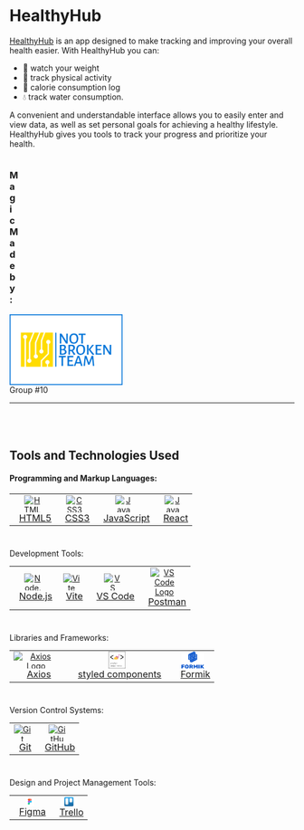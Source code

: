 # HealthyHub

<a href="https://annahort.github.io/HealthyHub/">HealthyHub</a> is an app
designed to make tracking and improving your overall health easier. With
HealthyHub you can:

- :muscle: watch your weight
- :runner: track physical activity
- :apple: calorie consumption log
- :droplet: track water consumption.

A convenient and understandable interface allows you to easily enter and view
data, as well as set personal goals for achieving a healthy lifestyle.
HealthyHub gives you tools to track your progress and prioritize your health.

<div style="display: flex; flex-direction: column; ">
    <h3 style='margin-right:500px;'>Magic Made by:</h3>
    <img src="./public/img/not-broken-team-on-transparent-background.png" alt="Logo" width="200" />
</div>
Group #10

---

<h2 style="margin-top:80px">Tools and Technologies Used</h2>
<h4>Programming and Markup Languages:</h4>
<table align="center" style="margin-bottom:40px">
  <tr>
    <td align="center" style="border:none">
      <a href="https://developer.mozilla.org/en-US/docs/Web/Guide/HTML/HTML5" style="display: flex; flex-direction: column; align-items: center; justify-content: center;">
          <img src="https://img.icons8.com/color/48/000000/html-5--v1.png" alt="HTML5 Logo" width="30" height="30" style="vertical-align: middle;">
          <span style="font-size:1.17em; margin-left:10px">HTML5</span>
      </a>
    </td>
    <td align="center" style="border:none">
      <a href="https://developer.mozilla.org/en-US/docs/Web/CSS" style="display: flex; flex-direction: column; align-items: center; justify-content: center;">
          <img src="https://img.icons8.com/color/48/000000/css3.png" alt="CSS3 Logo" width="30" height="30" style="vertical-align: middle;">
          <span style="font-size:1.17em; margin-left:10px">CSS3</span>
      </a>
    </td>
    <td align="center" style="border:none">
      <a href="https://developer.mozilla.org/en-US/docs/Web/JavaScript" style="display: flex; flex-direction: column; align-items: center; justify-content: center;">
          <img src="https://img.icons8.com/color/48/000000/javascript--v1.png" alt="JavaScript Logo" width="30" height="30" style="vertical-align: middle;">
          <span style="font-size:1.17em; margin-left:10px">JavaScript</span>
      </a>
    </td>
     </td>
       <td align="center" style="border:none">
      <a href="https://react.dev/" style="display: flex; flex-direction: column; align-items: center; justify-content: center;">
          <img src="https://cdn.iconscout.com/icon/free/png-256/free-react-1-282599.png" alt="JavaScript Logo" width="30" height="30" style="vertical-align: middle;">
          <span style="font-size:1.17em; margin-left:10px">React</span>
      </a>
    </td>    
  </tr>
</table>
Development Tools:
<table align="center" style="margin-bottom:40px">
  <tr>
    <td align="center" style="border:none">
      <a href="https://nodejs.org/" style="display: flex; flex-direction: column; align-items: center; justify-content: center;">
          <img src="https://img.icons8.com/color/48/000000/nodejs.png" alt="Node.js Logo" width="30" height="30" style="vertical-align: middle;">
          <span style="font-size:1.17em; margin-left:10px">Node.js</span>
      </a>
    </td>
    <td align="center" style="border:none">
      <a href="https://vitejs.dev/" style="display: flex; flex-direction: column; align-items: center; justify-content: center;">
          <img src="https://vitejs.dev/logo.svg" alt="Vite Logo" width="30" height="30" style="vertical-align: middle;">
          <span style="font-size:1.17em; margin-left:10px">Vite</span>
      </a>
    </td>
    <td align="center" style="border:none">
      <a href="https://code.visualstudio.com/" style="display: flex; flex-direction: column; align-items: center; justify-content: center;">
          <img src="https://cdn.icon-icons.com/icons2/2107/PNG/512/file_type_vscode_icon_130084.png" alt="VS Code Logo" width="30" height="30" style="vertical-align: middle;">
          <span style="font-size:1.17em; margin-left:10px">VS Code</span>
      </a>
    </td>
    <td align="center" style="border:none">
      <a href="https://code.visualstudio.com/" style="display: flex; flex-direction: column; align-items: center; justify-content: center;">
          <img src="https://yt3.googleusercontent.com/X-rhKMndFm9hT9wIaJns1StBfGbFdLTkAROwm4UZ3n9ucrBky5CFIeeZhSszFXBgQjItzCD0SA=s900-c-k-c0x00ffffff-no-rj" alt="VS Code Logo" width="50" height="50" style="vertical-align: middle;">
          <span style="font-size:1.17em; margin-left:10px">Postman</span>
      </a>
    </td>
  </tr>
</table>
Libraries and Frameworks:
<!-- Libraries and Frameworks: -->
<table align="center" style="margin-bottom: 40px;">
  <tr>
    <td align="center" style="border:none;">
      <a href="https://axios-http.com/" style="display: flex; flex-direction: column; align-items: center; justify-content: center;">
        <img src="https://axios-http.com/assets/logo.svg" alt="Axios Logo" width="80" height="30" style="vertical-align: middle;">
        <span style="font-size: 1.17em; margin-left: 10px;">Axios</span>
      </a>
    </td>
    <td align="center" style="border:none;">
      <a href="https://styled-components.com/" style="display: flex; flex-direction: column; align-items: center; justify-content: center; margin-left: 10px;">
        <img src="./src/img/readme-img/styled-components.png" alt="styled components logo" width="30" height="30" style="vertical-align: middle;">
        <span style="font-size: 1.17em; margin-left: 10px;">styled components</span>
      </a>
    </td>
    <td align="center" style="border:none;">
      <a href="https://formik.org/docs/api/useFormik" style="display: flex; flex-direction: column; align-items: center; justify-content: center; margin-left: 10px;">
        <img src="./src/img/readme-img/formik.png" alt="Formik Logo" width="40" height="30" style="vertical-align: middle;">
        <span style="font-size: 1.17em; margin-left: 10px;">Formik</span>
      </a>
    </td>
  </tr>
</table>

Version Control Systems:

<table align="center" style="margin-bottom:40px">
  <tr>
    <td align="center" style="border:none">
      <a href="https://git-scm.com/" style="display: flex; flex-direction: column; align-items: center; justify-content: center;">
          <img src="https://img.icons8.com/color/48/000000/git.png" alt="Git Logo" width="30" height="30" style="vertical-align: middle;">
          <span style="font-size:1.17em; margin-left:10px">Git</span>
      </a>
    </td>
    <td align="center" style="border:none">
      <a href="https://github.com/" style="display: flex; flex-direction: column; align-items: center; justify-content: center;">
          <img src="https://img.icons8.com/color/48/000000/github--v1.png" alt="GitHub Logo" width="30" height="30" style="vertical-align: middle;">
          <span style="font-size:1.17em; margin-left:10px">GitHub</span>
      </a>
    </td>
  </tr>
</table>
Design and Project Management Tools:
<table align="center">
  <tr>
    <td align="center" style="border:none">
      <a href="https://www.figma.com/" style="display: flex; flex-direction: column; align-items: center; justify-content: center;">
          <img src="./src/img/readme-img/figma.png" alt="Figma Logo" width="15"  style="vertical-align: middle;">
          <span style="font-size:1.17em; margin-left:10px">Figma</span>
      </a>
    </td>
    <td align="center" style="border:none">
      <a href="https://trello.com/" style="display: flex; flex-direction: column; align-items: center; justify-content: center;">
          <img src="./src/img/readme-img/trello.jpg" alt="Trello Logo" width="30"  style="vertical-align: middle;">
          <span style="font-size:1.17em; margin-left:10px">Trello</span>
      </a>
    </td>
  </tr>
</table>
